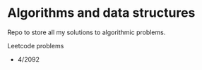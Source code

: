 # Algorithms and data structures

Repo to store all my solutions to algorithmic problems.

Leetcode problems
- 4/2092
